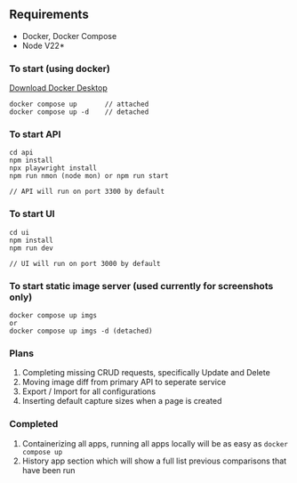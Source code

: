 ## Requirements
- Docker, Docker Compose
- Node V22*

### To start (using docker)
[Download Docker Desktop](https://www.docker.com/products/docker-desktop/)
```
docker compose up       // attached
docker compose up -d    // detached
```

### To start API
```
cd api
npm install
npx playwright install
npm run nmon (node mon) or npm run start

// API will run on port 3300 by default
```

### To start UI
```
cd ui
npm install
npm run dev

// UI will run on port 3000 by default
```

### To start static image server (used currently for screenshots only)
```
docker compose up imgs 
or
docker compose up imgs -d (detached)
```

### Plans
1. Completing missing CRUD requests, specifically Update and Delete
2. Moving image diff from primary API to seperate service
3. Export / Import for all configurations
4. Inserting default capture sizes when a page is created

### Completed
1. Containerizing all apps, running all apps locally will be as easy as `docker compose up`
2. History app section which will show a full list previous comparisons that have been run
